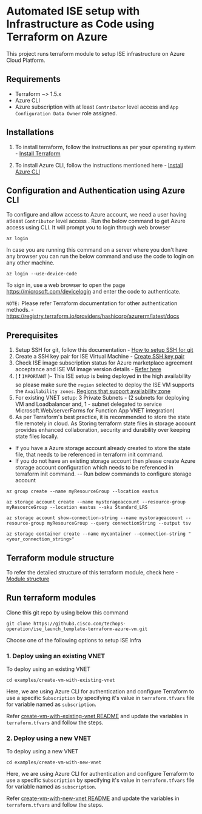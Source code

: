 # Automated ISE setup with Infrastructure as Code using Terraform on Azure

This project runs terraform module to setup ISE infrastructure on Azure Cloud Platform.

## Requirements
- Terraform ~> 1.5.x
- Azure CLI
- Azure subscription with at least `Contributor` level access and `App Configuration Data Owner` role assigned.



## Installations

1. To install terraform, follow the instructions as per your operating system - [Install Terraform](https://developer.hashicorp.com/terraform/tutorials/azure-get-started/install-cli)

2. To install Azure CLI, follow the instructions mentioned here - [Install Azure CLI](https://learn.microsoft.com/en-us/cli/azure/install-azure-cli)


  
## Configuration and Authentication using Azure CLI

To configure and allow access to Azure account, we need a user having atleast `Contributor` level access . Run the below command to get Azure access using CLI. It will prompt you to login through web browser
```
az login
```

In case you are running this command on a server where you don't have any browser you can run the below command and use the code to login on any other machine.
```
az login --use-device-code
```

To sign in, use a web browser to open the page https://microsoft.com/devicelogin and enter the code to authenticate.

`NOTE:` Please refer Terraform documentation for other authentication methods. -  https://registry.terraform.io/providers/hashicorp/azurerm/latest/docs



## Prerequisites

1. Setup SSH for git, follow this documentation - [How to setup SSH for git](https://www.warp.dev/terminus/git-clone-ssh) 
2. Create a SSH key pair for ISE Virtual Machine - [Create SSH key pair](https://learn.microsoft.com/en-us/azure/virtual-machines/linux/create-ssh-keys-detailed)
3. Check ISE image subscription status for Azure marketplace agreement acceptance and ISE VM image version details - [Refer here](./docs/azure-cli-commands.md)
4. ( :exclamation: `IMPORTANT` )- This ISE setup is being deployed in the high availability so please make sure the `region` selected to deploy the ISE VM supports the `Availability zones`. [Regions that support availability zone](https://azure.microsoft.com/en-gb/explore/global-infrastructure/geographies/#geographies)
5. For existing VNET setup: 3 Private Subnets - (2 subnets for deploying VM and Loadbalancer and, 1 - subnet delegated to service Microsoft.Web/serverFarms  for Function App VNET integration)
6. As per Terraform's best practice, it is recommended to store the state file remotely in cloud. As Storing terraform state files in storage account provides enhanced collaboration, security and durability over keeping state files locally.
- If you have a Azure storage account already created to store the state file, that needs to be referenced in terraform init command. 
- If you do not have an existing storage account then please create Azure storage account configuration which needs to be referenced in terraform init command.
-- Run below commands to configure storage account
```
az group create --name myResourceGroup --location eastus

az storage account create --name mystorageaccount --resource-group myResourceGroup --location eastus --sku Standard_LRS

az storage account show-connection-string --name mystorageaccount --resource-group myResourceGroup --query connectionString --output tsv

az storage container create --name mycontainer --connection-string "<your_connection_string>"
```
  
   


## Terraform module structure

To refer the detailed structure of this terraform module, check here - [Module structure](./docs/directory-structure.md)



## Run terraform modules

Clone this git repo by using below this command

```
git clone https://github3.cisco.com/techops-operation/ise_launch_template-terraform-azure-vm.git
```
  

Choose one of the following options to setup ISE infra

### 1. Deploy using an existing VNET
  
To deploy using an existing VNET

```
cd examples/create-vm-with-existing-vnet
```

Here, we are using Azure CLI for authentication and configure Terraform to use a specific `Subscription` by specifying it's value in `terraform.tfvars` file for variable named as `subscription`.

  Refer [create-vm-with-existing-vnet README](./examples/create-vm-with-existing-vnet/README.md) and update the variables in `terraform.tfvars` and follow the steps.



### 2. Deploy using a new VNET

To deploy using a new VNET

```
cd examples/create-vm-with-new-vnet
```

Here, we are using Azure CLI for authentication and configure Terraform to use a specific `Subscription` by specifying it's value in `terraform.tfvars` file for variable named as `subscription`.

  Refer [create-vm-with-new-vnet README](./examples/create-vm-with-new-vnet/README.md) and update the variables in `terraform.tfvars` and follow the steps.
